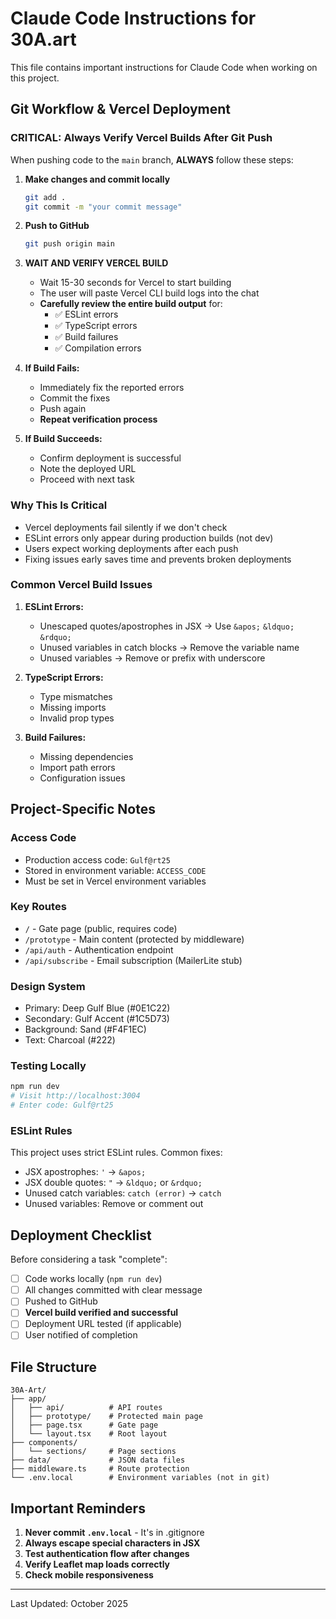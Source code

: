 # Claude Code Instructions for 30A.art

This file contains important instructions for Claude Code when working on this project.

## Git Workflow & Vercel Deployment

### CRITICAL: Always Verify Vercel Builds After Git Push

When pushing code to the `main` branch, **ALWAYS** follow these steps:

1. **Make changes and commit locally**
   ```bash
   git add .
   git commit -m "your commit message"
   ```

2. **Push to GitHub**
   ```bash
   git push origin main
   ```

3. **WAIT AND VERIFY VERCEL BUILD**
   - Wait 15-30 seconds for Vercel to start building
   - The user will paste Vercel CLI build logs into the chat
   - **Carefully review the entire build output** for:
     - ✅ ESLint errors
     - ✅ TypeScript errors
     - ✅ Build failures
     - ✅ Compilation errors

4. **If Build Fails:**
   - Immediately fix the reported errors
   - Commit the fixes
   - Push again
   - **Repeat verification process**

5. **If Build Succeeds:**
   - Confirm deployment is successful
   - Note the deployed URL
   - Proceed with next task

### Why This Is Critical

- Vercel deployments fail silently if we don't check
- ESLint errors only appear during production builds (not dev)
- Users expect working deployments after each push
- Fixing issues early saves time and prevents broken deployments

### Common Vercel Build Issues

1. **ESLint Errors:**
   - Unescaped quotes/apostrophes in JSX → Use `&apos;` `&ldquo;` `&rdquo;`
   - Unused variables in catch blocks → Remove the variable name
   - Unused variables → Remove or prefix with underscore

2. **TypeScript Errors:**
   - Type mismatches
   - Missing imports
   - Invalid prop types

3. **Build Failures:**
   - Missing dependencies
   - Import path errors
   - Configuration issues

## Project-Specific Notes

### Access Code
- Production access code: `Gulf@rt25`
- Stored in environment variable: `ACCESS_CODE`
- Must be set in Vercel environment variables

### Key Routes
- `/` - Gate page (public, requires code)
- `/prototype` - Main content (protected by middleware)
- `/api/auth` - Authentication endpoint
- `/api/subscribe` - Email subscription (MailerLite stub)

### Design System
- Primary: Deep Gulf Blue (#0E1C22)
- Secondary: Gulf Accent (#1C5D73)
- Background: Sand (#F4F1EC)
- Text: Charcoal (#222)

### Testing Locally
```bash
npm run dev
# Visit http://localhost:3004
# Enter code: Gulf@rt25
```

### ESLint Rules
This project uses strict ESLint rules. Common fixes:
- JSX apostrophes: `'` → `&apos;`
- JSX double quotes: `"` → `&ldquo;` or `&rdquo;`
- Unused catch variables: `catch (error)` → `catch`
- Unused variables: Remove or comment out

## Deployment Checklist

Before considering a task "complete":
- [ ] Code works locally (`npm run dev`)
- [ ] All changes committed with clear message
- [ ] Pushed to GitHub
- [ ] **Vercel build verified and successful**
- [ ] Deployment URL tested (if applicable)
- [ ] User notified of completion

## File Structure
```
30A-Art/
├── app/
│   ├── api/          # API routes
│   ├── prototype/    # Protected main page
│   ├── page.tsx      # Gate page
│   └── layout.tsx    # Root layout
├── components/
│   └── sections/     # Page sections
├── data/             # JSON data files
├── middleware.ts     # Route protection
└── .env.local        # Environment variables (not in git)
```

## Important Reminders

1. **Never commit `.env.local`** - It's in .gitignore
2. **Always escape special characters in JSX**
3. **Test authentication flow after changes**
4. **Verify Leaflet map loads correctly**
5. **Check mobile responsiveness**

---

Last Updated: October 2025
